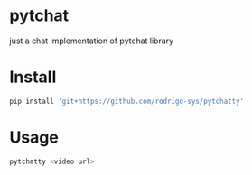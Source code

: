 # pytchat

just a chat implementation of pytchat library

# Install
```sh
pip install 'git+https://github.com/rodrigo-sys/pytchatty'

```
# Usage

```sh
pytchatty <video url>

```
